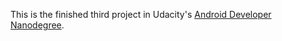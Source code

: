 This is the finished third project in Udacity's [Android Developer Nanodegree](https://www.udacity.com/course/android-developer-nanodegree-by-google--nd801). 
